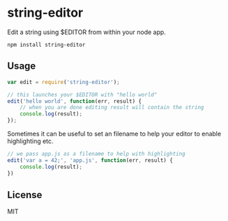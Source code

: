 # string-editor

Edit a string using $EDITOR from within your node app.

	npm install string-editor

## Usage

``` js
var edit = require('string-editor');

// this launches your $EDITOR with "hello world"
edit('hello world', function(err, result) {
	// when you are done editing result will contain the string
	console.log(result);
});
```

Sometimes it can be useful to set an filename to help your editor to enable highlighting etc.

``` js
// we pass app.js as a filename to help with highlighting
edit('var a = 42;', 'app.js', function(err, result) {
	console.log(result);
})
```

## License

MIT